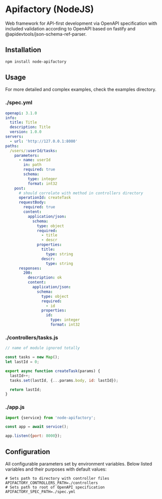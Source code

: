 # Apifactory (NodeJS)

Web framework for API-first development via OpenAPI specification with included validation according
to OpenAPI based on fastify and @apidevtools/json-schema-ref-parser.

## Installation

```bash
npm install node-apifactory
```

## Usage

For more detailed and complex examples, check the examples directory.

### ./spec.yml
```yaml
openapi: 3.1.0
info:
  title: Title
  description: Title
  version: 1.0.0
servers:
  - url: 'http://127.0.0.1:8000'
paths:
  /users/:userId/tasks:
    parameters:
      - name: userId
        in: path
        required: true
        schema:
          type: integer
          format: int32
    post:
      # should correlate with method in controllers directory
      operationId: createTask
      requestBody:
        required: true
        content:
          application/json:
            schema:
              type: object
              required:
                - title
                - descr
              properties:
                title:
                  type: string
                descr:
                  type: string
      responses:
        200:
          description: ok
          content:
            application/json:
              schema:
                type: object
                required:
                  - id
                properties:
                  id:
                    type: integer
                    format: int32
```

### ./controllers/tasks.js
```js
// name of module ignored totally

const tasks = new Map();
let lastId = 0;

export async function createTask(params) {
  lastId++;
  tasks.set(lastId, {...params.body, id: lastId});

  return lastId;
}
```

### ./app.js
```js
import {service} from 'node-apifactory';

const app = await service();

app.listen({port: 8000});
```

## Configuration

All configurable parameters set by environment variables.
Below listed variables and their purposes with default values:

```dotenv
# Sets path to directory with controller files
APIFACTORY_CONTROLLERS_PATH=./controllers
# Sets path to root of OpenAPI specification
APIFACTORY_SPEC_PATH=./spec.yml
```
